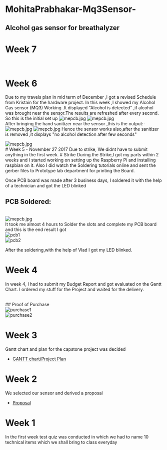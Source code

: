 
# MohitaPrabhakar-Mq3Sensor-
## Alcohol gas sensor for breathalyzer





# Week 7
<br>

# Week 6
Due to my travels plan in mid term of December ,I got a revised Schedule from Kristain for the hardware project.
In this week ,I showed my Alcohol Gas sensor (MQ3) Working .It displayed "Alcohol is detected" ,if alcohol was brought near the sensor.The results are refreshed after every second.
So this is the initial set up
<img src="https://github.com/MohitaPrabhakar/Mq3Sensor/blob/master/1mq3.jpg"  alt="mepcb.jpg">
<img src="https://github.com/MohitaPrabhakar/Mq3Sensor/blob/master/2mq3.jpg"  alt="mepcb.jpg">
 <br>
 After bringing the hand sanitizer near the sensor ,this is the output:-
<img src="https://github.com/MohitaPrabhakar/Mq3Sensor/blob/master/3mq3.jpg"  alt="mepcb.jpg">
<img src="https://github.com/MohitaPrabhakar/Mq3Sensor/blob/master/5mq3.jpg"  alt="mepcb.jpg">
 Hence the sensor works also,after the sanitizer is removed ,it displays "no alcohol detection after few seconds"
 <br>
 
 <img src="https://github.com/MohitaPrabhakar/Mq3Sensor/blob/master/6mq3.jpg"  alt="mepcb.jpg">

 <br>
#  Week 5 - November 27 2017 
Due to strike, We didnt have to submit anything in the first week.
# Strike
 During the Strike,I got my parts within 2 weeks and I started working on setting up the Raspberry Pi and installing raspbian on it.
Also I did watch the Soldering tutorials online and sent the gerber files to Prototype lab department for printing the Board.

Once PCB board was made after 3 business days, I soldered it with the help of a technician and got the LED blinked

          

## PCB Soldered:
<br>
<img src="https://github.com/MohitaPrabhakar/Mq3Sensor/blob/master/mepcb.jpg" alt="mepcb.jpg">
<br>
It took me almost 4 hours to Solder the slots and complete my PCB board and this is the end result I got
<br>
<img src="https://github.com/MohitaPrabhakar/Mq3Sensor/blob/master/pcb1.jpg" alt="pcb1">
<br>
<img src="https://github.com/MohitaPrabhakar/Mq3Sensor/blob/master/pcb2.jpg" alt="pcb2">
<br>

After the soldering,with the help of Vlad I got my LED blinked.

# Week 4   
In week 4, I had to submit my Budget Report and got evaluated on the Gantt Chart.
I ordered my stuff for the Project and waited for the delivery.

<br>
## Proof of Purchase
<br>
<img src="https://github.com/MohitaPrabhakar/Mq3Sensor/blob/master/purchase1.PNG" alt="purchase1">
<br>
<img src="https://github.com/MohitaPrabhakar/Mq3Sensor/blob/master/purchase2.PNG" alt="purchase2">

# Week 3
Gantt chart and plan for the capstone project was decided <br>
-   [GANTT chart/Project Plan](https://github.com/MohitaPrabhakar/Mq3Sensor/blob/master/ganttchart.PNG)

# Week 2
We selected our sensor and derived a proposal<br>
-   [Proposal](https://github.com/MohitaPrabhakar/Mq3Sensor/blob/master/Capture.PNG)

# Week 1
In the first week test quiz was conducted in which we had to name 10 technical items which we shall bring to class everyday
